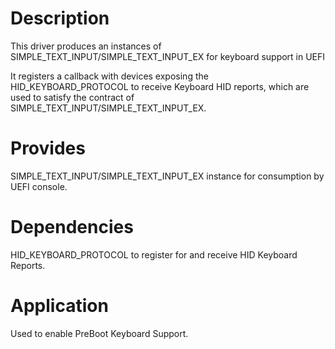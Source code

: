 
# Description

This driver produces an instances of SIMPLE_TEXT_INPUT/SIMPLE_TEXT_INPUT_EX for keyboard support in UEFI

It registers a callback with devices exposing the HID_KEYBOARD_PROTOCOL to receive Keyboard HID reports,
which are used to satisfy the contract of SIMPLE_TEXT_INPUT/SIMPLE_TEXT_INPUT_EX.

# Provides

SIMPLE_TEXT_INPUT/SIMPLE_TEXT_INPUT_EX instance for consumption by UEFI console.

# Dependencies

HID_KEYBOARD_PROTOCOL to register for and receive HID Keyboard Reports.

# Application

Used to enable PreBoot Keyboard Support.
